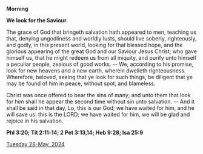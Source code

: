 **Morning**

**We look for the Saviour.**
 
The grace of God that bringeth salvation hath appeared to men, teaching us that, denying ungodliness and worldly lusts, should live soberly, righteously, and godly, in this present world, looking for that blessed hope, and the glorious appearing of the great God and our Saviour Jesus Christ; who gave himself us, that he might redeem us from all iniquity, and purify unto himself a peculiar people, zealous of good works. -- We, according to his promise, look for new heavens and a new earth, wherein dwelleth righteousness. Wherefore, beloved, seeing that ye look for such things, be diligent that ye may be found of him in peace, without spot, and blameless.
 
Christ was once offered to bear the sins of many; and unto them that look for him shall he appear the second time without sin unto salvation. -- And it shall be said in that day, Lo, this is our God; we have waited for him, and he will save us: this is the LORD; we have waited for him, we will be glad and rejoice in his salvation.  

**Phl 3:20; Tit 2:11‑14; 2 Pet 3:13,14; Heb 9:28; Isa 25:9**

[Tuesday 28-May, 2024](https://t.me/daily_light)

